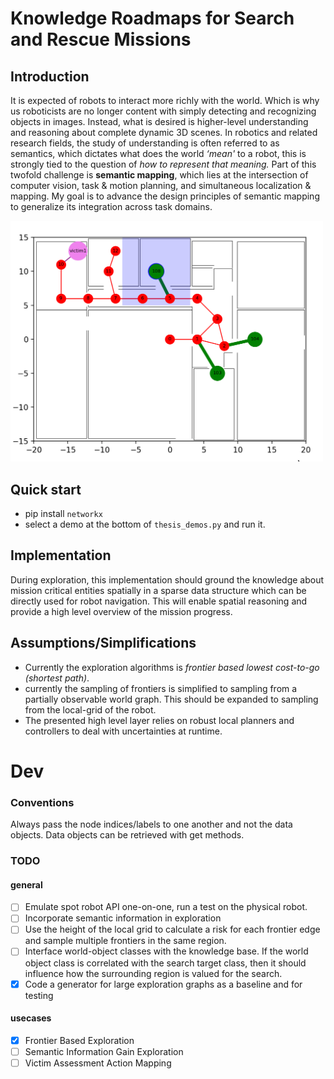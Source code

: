 # Knowledge Roadmaps for Search and Rescue Missions

## Introduction
It is expected of robots to interact more richly with the world. Which is why us roboticists are no longer content with simply detecting and recognizing objects in images. Instead, what is desired is higher-level understanding and reasoning about complete dynamic 3D scenes. 
In robotics and related research fields, the study of understanding is often referred to as semantics, which dictates what does the world _‘mean'_ to a robot, this is strongly tied to the question of _how to represent that meaning._ Part of this twofold challenge is **semantic mapping**, which lies at the intersection of computer vision, task & motion planning, and simultaneous localization & mapping. 
My goal is to advance the design principles of semantic mapping to generalize its integration across task domains.

<img src="documentation/villa%20frontier%20exploration.gif" alt="alt text" width="500" height="whatever">


## Quick start
- pip install `networkx`
- select a demo at the bottom of `thesis_demos.py` and run it.

## Implementation
During exploration, this implementation should ground the knowledge about mission critical entities spatially in a sparse data structure which can be directly used for robot navigation.
This will enable spatial reasoning and provide a high level overview of the mission progress.

## Assumptions/Simplifications
- Currently the exploration algorithms is _frontier based lowest cost-to-go (shortest path)_.
- currently the sampling of frontiers is simplified to sampling from a partially observable world graph. This should be expanded to sampling from the local-grid of the robot.
- The presented high level layer relies on robust local planners and controllers to deal with uncertainties at runtime.
  
# Dev

### Conventions
Always pass the node indices/labels to one another and not the data objects. 
Data objects can be retrieved with get methods.

### TODO

#### general
- [ ] Emulate spot robot API one-on-one, run a test on the physical robot.
- [ ] Incorporate semantic information in exploration 
- [ ] Use the height of the local grid to calculate a risk for each frontier edge and sample multiple frontiers in the same region.
- [ ] Interface world-object classes with the knowledge base. If the world object class is correlated with the search target class, then it should influence how the surrounding region is valued for the search.
- [X] Code a generator for large exploration graphs as a baseline and for testing

#### usecases
- [X] Frontier Based Exploration
- [ ] Semantic Information Gain Exploration
- [ ] Victim Assessment Action Mapping